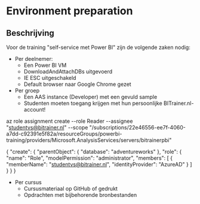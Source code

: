 # Environment preparation

## Beschrijving

Voor de training "self-service met Power BI" zijn de volgende zaken nodig:

* Per deelnemer:
  * Een Power BI VM
  * DownloadAndAttachDBs uitgevoerd
  * IE ESC uitgeschakeld
  * Default browser naar Google Chrome gezet
* Per groep
  * Een AAS instance (Developer) met een gevuld sample
  * Studenten moeten toegang krijgen met hun persoonlijke BITrainer.nl-account!

az role assignment create --role Reader --assignee "studentvs@bitrainer.nl" --scope "/subscriptions/22e46556-ee7f-4060-a7dd-c92391e5f82a/resourceGroups/powerbi-training/providers/Microsoft.AnalysisServices/servers/bitrainerpbi"

{
  "create": {
    "parentObject": {
      "database": "adventureworks"
    },
    "role": {
      "name": "Role",
      "modelPermission": "administrator",
      "members": [
        {
          "memberName": "studentvs@bitrainer.nl",
          "identityProvider": "AzureAD"
        }
      ]
    }
  }
}

* Per cursus
  * Cursusmateriaal op GitHub of gedrukt
  * Opdrachten met bijbehorende bronbestanden

